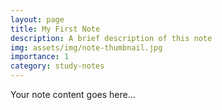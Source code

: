 ```yaml
---  
layout: page  
title: My First Note  
description: A brief description of this note  
img: assets/img/note-thumbnail.jpg  
importance: 1  
category: study-notes  
---  
```

  
Your note content goes here...

